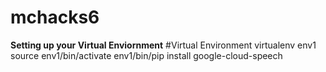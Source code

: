 # mchacks6



**Setting up your Virtual Enviornment**
#Virtual Environment
virtualenv env1
source env1/bin/activate
env1/bin/pip install google-cloud-speech 
